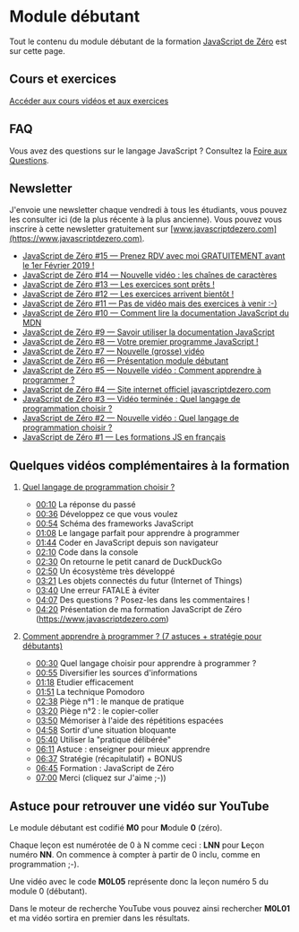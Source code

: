 # Module débutant

Tout le contenu du module débutant de la formation [JavaScript de Zéro](https://www.javascriptdezero.com) est sur cette page.

## Cours et exercices

[Accéder aux cours vidéos et aux exercices](/cours)

## FAQ

Vous avez des questions sur le langage JavaScript ? Consultez la [Foire aux Questions](/faq).

## Newsletter

J'envoie une newsletter chaque vendredi à tous les étudiants, vous pouvez les consulter ici (de la plus récente à la plus ancienne).
Vous pouvez vous inscrire à cette newsletter gratuitement sur [www.javascriptdezero.com](https://www.javascriptdezero.com).

- [JavaScript de Zéro #15 — Prenez RDV avec moi GRATUITEMENT avant le 1er Février 2019 !](http://sh1.sendinblue.com/nmx8089fsc.html?t=1545393974)
- [JavaScript de Zéro #14 — Nouvelle vidéo : les chaînes de caractères](http://sh1.sendinblue.com/nmnqo89fsc.html?t=1544779520)
- [JavaScript de Zéro #13 — Les exercices sont prêts !](http://sh1.sendinblue.com/nme9c89fsc.html?t=1544717602)
- [JavaScript de Zéro #12 — Les exercices arrivent bientôt !](http://sh1.sendinblue.com/nlltc89fsc.html?t=1544716750)
- [JavaScript de Zéro #11 — Pas de vidéo mais des exercices à venir :-)](http://sh1.sendinblue.com/nktdc89fsc.html?t=1544716750)
- [JavaScript de Zéro #10 — Comment lire la documentation JavaScript du MDN](http://sh1.sendinblue.com/nkjw089fsc.html?t=1544716750)
- [JavaScript de Zéro #9 — Savoir utiliser la documentation JavaScript](http://sh1.sendinblue.com/nkaeo89fsc.html?t=1544716750)
- [JavaScript de Zéro #8 — Votre premier programme JavaScript !](http://sh1.sendinblue.com/nk0xc89fsc.html?t=1544716750)
- [JavaScript de Zéro #7 — Nouvelle (grosse) vidéo](http://sh1.sendinblue.com/njrg089fsc.html?t=1544716750)
- [JavaScript de Zéro #6 — Présentation module débutant](http://sh1.sendinblue.com/njhyo89fsc.html?t=1544716750)
- [JavaScript de Zéro #5 — Nouvelle vidéo : Comment apprendre à programmer ?](http://sh1.sendinblue.com/ni6k089fsc.html?t=1544716750)
- [JavaScript de Zéro #4 — Site internet officiel javascriptdezero.com](http://sh1.sendinblue.com/nhx2o89fsc.html?t=1544716750)
- [JavaScript de Zéro #3 — Vidéo terminée : Quel langage de programmation choisir ?](http://sh1.sendinblue.com/ngv5c89fsc.html?t=1544716750)
- [JavaScript de Zéro #2 — Nouvelle vidéo : Quel langage de programmation choisir ?](http://sh1.sendinblue.com/nglo089fsc.html?t=1544716750)
- [JavaScript de Zéro #1 — Les formations JS en français](http://sh1.sendinblue.com/ngc6o89fsc.html?t=1544716750)

## Quelques vidéos complémentaires à la formation

1. [Quel langage de programmation choisir ?](https://www.youtube.com/watch?v=boAGXUq6ENU)

   - [00:10](https://www.youtube.com/watch?v=boAGXUq6ENU&t=10s) La réponse du passé
   - [00:36](https://www.youtube.com/watch?v=boAGXUq6ENU&t=36s) Développez ce que vous voulez
   - [00:54](https://www.youtube.com/watch?v=boAGXUq6ENU&t=54s) Schéma des frameworks JavaScript
   - [01:08](https://www.youtube.com/watch?v=boAGXUq6ENU&t=68s) Le langage parfait pour apprendre à programmer
   - [01:44](https://www.youtube.com/watch?v=boAGXUq6ENU&t=104s) Coder en JavaScript depuis son navigateur
   - [02:10](https://www.youtube.com/watch?v=boAGXUq6ENU&t=130s) Code dans la console
   - [02:30](https://www.youtube.com/watch?v=boAGXUq6ENU&t=150s) On retourne le petit canard de DuckDuckGo
   - [02:50](https://www.youtube.com/watch?v=boAGXUq6ENU&t=170s) Un écosystème très développé
   - [03:21](https://www.youtube.com/watch?v=boAGXUq6ENU&t=201s) Les objets connectés du futur (Internet of Things)
   - [03:40](https://www.youtube.com/watch?v=boAGXUq6ENU&t=220s) Une erreur FATALE à éviter
   - [04:07](https://www.youtube.com/watch?v=boAGXUq6ENU&t=247s) Des questions ? Posez-les dans les commentaires !
   - [04:20](https://www.youtube.com/watch?v=boAGXUq6ENU&t=260s) Présentation de ma formation JavaScript de Zéro (https://www.javascriptdezero.com)

2. [Comment apprendre à programmer ? (7 astuces + stratégie pour débutants)](https://www.youtube.com/watch?v=LtsubKU8dzA)
   - [00:30](https://www.youtube.com/watch?v=LtsubKU8dzA&t=30s) Quel langage choisir pour apprendre à programmer ?
   - [00:55](https://www.youtube.com/watch?v=LtsubKU8dzA&t=55s) Diversifier les sources d'informations
   - [01:18](https://www.youtube.com/watch?v=LtsubKU8dzA&t=78s) Etudier efficacement
   - [01:51](https://www.youtube.com/watch?v=LtsubKU8dzA&t=111s) La technique Pomodoro
   - [02:38](https://www.youtube.com/watch?v=LtsubKU8dzA&t=158s) Piège n°1 : le manque de pratique
   - [03:20](https://www.youtube.com/watch?v=LtsubKU8dzA&t=200s) Piège n°2 : le copier-coller
   - [03:50](https://www.youtube.com/watch?v=LtsubKU8dzA&t=230s) Mémoriser à l'aide des répétitions espacées
   - [04:58](https://www.youtube.com/watch?v=LtsubKU8dzA&t=298s) Sortir d'une situation bloquante
   - [05:40](https://www.youtube.com/watch?v=LtsubKU8dzA&t=340s) Utiliser la "pratique délibérée"
   - [06:11](https://www.youtube.com/watch?v=LtsubKU8dzA&t=371s) Astuce : enseigner pour mieux apprendre
   - [06:37](https://www.youtube.com/watch?v=LtsubKU8dzA&t=397s) Stratégie (récapitulatif) + BONUS
   - [06:45](https://www.youtube.com/watch?v=LtsubKU8dzA&t=405s) Formation : JavaScript de Zéro
   - [07:00](https://www.youtube.com/watch?v=LtsubKU8dzA&t=420s) Merci (cliquez sur J'aime ;-))

## Astuce pour retrouver une vidéo sur YouTube

Le module débutant est codifié **M0** pour **M**odule **0** (zéro).

Chaque leçon est numérotée de 0 à N comme ceci : **LNN** pour **L**eçon numéro **NN**. On commence à compter à partir de 0 inclu, comme en programmation ;-).

Une vidéo avec le code **M0L05** représente donc la leçon numéro 5 du module 0 (débutant).

Dans le moteur de recherche YouTube vous pouvez ainsi rechercher **M0L01** et ma vidéo sortira en premier dans les résultats.
